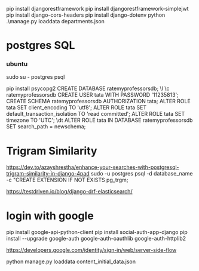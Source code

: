 pip install djangorestframework
pip install djangorestframework-simplejwt
pip install django-cors-headers
pip install django-dotenv
python .\manage.py loaddata departments.json

# postgres SQL
### ubuntu
 sudo su - postgres
 psql

pip install psycopg2
CREATE DATABASE ratemyprofessorsdb;
\l
\c ratemyprofessorsdb
CREATE USER tata WITH PASSWORD '11235813';
CREATE SCHEMA ratemyprofessorsdb AUTHORIZATION tata;
ALTER ROLE tata SET client_encoding TO 'utf8';
ALTER ROLE tata SET default_transaction_isolation TO 'read committed';
ALTER ROLE tata SET timezone TO 'UTC';
\dt
ALTER ROLE tata IN DATABASE ratemyprofessorsdb SET search_path = newschema;

# Trigram Similarity
https://dev.to/azayshrestha/enhance-your-searches-with-postgresql-trigram-similarity-in-django-4pad
sudo -u postgres psql -d database_name -c "CREATE EXTENSION IF NOT EXISTS pg_trgm;

https://testdriven.io/blog/django-drf-elasticsearch/

# login with google
pip install google-api-python-client
pip install social-auth-app-django
pip install --upgrade google-auth google-auth-oauthlib google-auth-httplib2

https://developers.google.com/identity/sign-in/web/server-side-flow

python manage.py loaddata content_initial_data.json